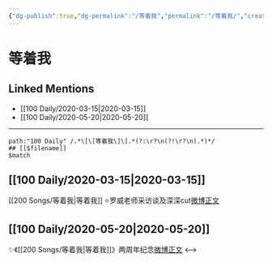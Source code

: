 ```yaml
---
{"dg-publish":true,"dg-permalink":"/等着我","permalink":"/等着我/","created":"2023-04-03T14:03:02.571+08:00","updated":"2023-04-10T15:52:52.346+08:00"}
---
```


# 等着我

## Linked Mentions
- [[100 Daily/2020-03-15\|2020-03-15]]
- [[100 Daily/2020-05-20\|2020-05-20]]


---

```expander
path:"100 Daily" /.*\[\[等着我\]\].*(?:\r?\n(?!\r?\n).*)*/
## [[$filename]]
$match
```
## [[100 Daily/2020-03-15\|2020-03-15]]
[[200 Songs/等着我\|等着我]]
⭐️罗威老师采访谈及深深cut[微博正文](https://m.weibo.cn/6466290670/4482835547082052)
## [[100 Daily/2020-05-20\|2020-05-20]]
✨《[[200 Songs/等着我\|等着我]]》两周年纪念[微博正文](https://m.weibo.cn/6466290670/4506708103298289)
<-->